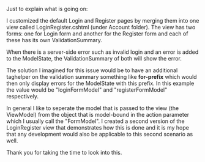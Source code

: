 Just to explain what is going on:

I customized the default Login and Register pages by merging them into one view called LoginRegister.cshtml (under Account folder).
The view has two forms: one for Login form and another for the Register form and each of these has its own ValidationSummary.

When there is a server-side error such as invalid login and an error is added to the ModelState, the ValidationSummary of both will show the error.

The solution I imagined for this issue would be to have an additional taghelper on the validation summary something like **for-prefix** which would then only display errors for the ModelState with this prefix. In this example the value would be "loginFormModel" and "registerFormModel" respectively.

In general I like to seperate the model that is passed to the view (the ViewModel) from the object that is model-bound in the action parameter which I usually call the "FormModel".
I created a second version of the LoginRegister view that demonstrates how this is done and it is my hope that any development would also be applicable to this second scenario as well.

Thank you for taking the time to look into this.
